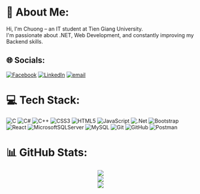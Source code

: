 # 💫 About Me:
Hi, I'm Chuong – an IT student at Tien Giang University.<br>I'm passionate about .NET, Web Development, and constantly improving my Backend skills.


## 🌐 Socials:
[![Facebook](https://img.shields.io/badge/Facebook-%231877F2.svg?logo=Facebook&logoColor=white)](https://facebook.com/jin3107) [![LinkedIn](https://img.shields.io/badge/LinkedIn-%230077B5.svg?logo=linkedin&logoColor=white)](https://linkedin.com/in/huynh-chuong-7b80242b2) [![email](https://img.shields.io/badge/Email-D14836?logo=gmail&logoColor=white)](mailto:tanchuonghuynh3@gmail.com) 

# 💻 Tech Stack:
![C](https://img.shields.io/badge/c-%2300599C.svg?style=for-the-badge&logo=c&logoColor=white) ![C#](https://img.shields.io/badge/c%23-%23239120.svg?style=for-the-badge&logo=csharp&logoColor=white) ![C++](https://img.shields.io/badge/c++-%2300599C.svg?style=for-the-badge&logo=c%2B%2B&logoColor=white) ![CSS3](https://img.shields.io/badge/css3-%231572B6.svg?style=for-the-badge&logo=css3&logoColor=white) ![HTML5](https://img.shields.io/badge/html5-%23E34F26.svg?style=for-the-badge&logo=html5&logoColor=white) ![JavaScript](https://img.shields.io/badge/javascript-%23323330.svg?style=for-the-badge&logo=javascript&logoColor=%23F7DF1E) ![.Net](https://img.shields.io/badge/.NET-5C2D91?style=for-the-badge&logo=.net&logoColor=white) ![Bootstrap](https://img.shields.io/badge/bootstrap-%238511FA.svg?style=for-the-badge&logo=bootstrap&logoColor=white) ![React](https://img.shields.io/badge/react-%2320232a.svg?style=for-the-badge&logo=react&logoColor=%2361DAFB) ![MicrosoftSQLServer](https://img.shields.io/badge/Microsoft%20SQL%20Server-CC2927?style=for-the-badge&logo=microsoft%20sql%20server&logoColor=white) ![MySQL](https://img.shields.io/badge/mysql-4479A1.svg?style=for-the-badge&logo=mysql&logoColor=white) ![Git](https://img.shields.io/badge/git-%23F05033.svg?style=for-the-badge&logo=git&logoColor=white) ![GitHub](https://img.shields.io/badge/github-%23121011.svg?style=for-the-badge&logo=github&logoColor=white) ![Postman](https://img.shields.io/badge/Postman-FF6C37?style=for-the-badge&logo=postman&logoColor=white)

# 📊 GitHub Stats:
<div align="center">
  <img src="https://github-readme-stats.vercel.app/api?username=jin3107&theme=react&hide_border=false&include_all_commits=true&count_private=true" /><br/>
  <img src="https://nirzak-streak-stats.vercel.app/?user=jin3107&theme=react&hide_border=false" /><br/>
  <img src="https://github-readme-stats.vercel.app/api/top-langs/?username=jin3107&theme=react&hide_border=false&include_all_commits=true&count_private=true&layout=compact" />
</div>

<!-- Proudly created with GPRM ( https://gprm.itsvg.in ) -->
